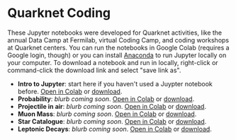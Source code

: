 # Quarknet Coding
These Jupyter notebooks were developed for Quarknet activities, like the annual Data Camp at Fermilab, virtual Coding Camp, and coding workshops at Quarknet centers. You can run the notebooks in Google Colab (requires a Google login, though) or you can install [Anaconda](https://www.anaconda.com/products/individual) to run Jupyter locally on your computer. To download a notebook and run in locally, right-click or command-click the download link and select "save link as".  
  
- **Intro to Jupyter**: start here if you haven't used a Juypter notebook before. [Open in Colab](https://colab.research.google.com/github/QuarkNet-HEP/coding-camp/blob/master/intro.ipynb) or [download](https://github.com//QuarkNet-HEP/coding-camp/raw/master/intro.ipynb).  
- **Probability**: *blurb coming soon*. [Open in Colab](https://colab.research.google.com/github/QuarkNet-HEP/coding-camp/blob/master/probability.ipynb) or [download](https://github.com//QuarkNet-HEP/coding-camp/raw/master/probability.ipynb).  
- **Projectile in air**: *blurb coming soon*. [Open in Colab](https://colab.research.google.com/github/QuarkNet-HEP/coding-camp/blob/master/projectile_in_air.ipynb) or [download](https://github.com//QuarkNet-HEP/coding-camp/raw/master/projectile_in_air.ipynb). 
- **Muon Mass**: *blurb coming soon*. [Open in Colab](https://colab.research.google.com/github/QuarkNet-HEP/coding-camp/blob/master/muon_mass.ipynb) or [download](https://github.com//QuarkNet-HEP/coding-camp/raw/master/muon_mass.ipynb).  
- **Star Catalogue**: *blurb coming soon*. [Open in Colab](https://colab.research.google.com/github/QuarkNet-HEP/coding-camp/blob/master/star_catalogue.ipynb) or [download](https://github.com//QuarkNet-HEP/coding-camp/raw/master/star_catalogue.ipynb).  
- **Leptonic Decays**: *blurb coming soon*. [Open in Colab](https://colab.research.google.com/github/QuarkNet-HEP/coding-camp/blob/main/leptonic_decays_v2.ipynb) or [download](https://github.com//QuarkNet-HEP/coding-camp/raw/master/leptonic_decays_v2.ipynb).  
